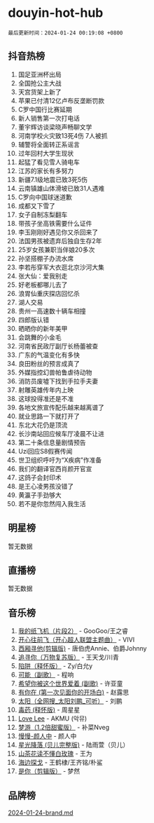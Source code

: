 # douyin-hot-hub

`最后更新时间：2024-01-24 00:19:08 +0800`

## 抖音热榜

1. 国足亚洲杯出局
1. 全国抢公主大战
1. 天宫货架上新了
1. 苹果已付清12亿卢布反垄断罚款
1. C罗中国行比赛延期
1. 新人销售第一次打电话
1. 董宇辉访谈梁晓声畅聊文学
1. 河南学校火灾致13死4伤 7人被抓
1. 辅警将全面转正系谣言
1. 过年回村大学生现状
1. 起猛了看见雪人骑电车
1. 江苏的家长有多努力
1. 新疆7.1级地震已致3死5伤
1. 云南镇雄山体滑坡已致31人遇难
1. C罗向中国球迷道歉
1. 成都又下雪了
1. 女子自制冻梨翻车
1. 带孩子坐高铁需要什么证件
1. 李玉刚刚好遇见你又杀回来了
1. 法国男孩被遗弃后独自生存2年
1. 25岁女孩兼职当伴娘20多次
1. 孙坚搭棚子办流水席
1. 李若彤穿军大衣逛北京沙河大集
1. 张大仙：爱我别走
1. 好老板都哪儿去了
1. 浪胃仙重庆探店回忆杀
1. 湖人交易
1. 贵州一高速数十辆车相撞
1. 四郎版认错
1. 晒晒你的新年美甲
1. 会跳舞的小金毛
1. 河南省民政厅副厅长杨蕾被查
1. 广东的气温变化有多快
1. 良田粉丝的预言成真了
1. 外媒指控幻兽帕鲁虐待动物
1. 消防员废墟下找到手拉手夫妻
1. 射雕英雄传年内上映
1. 这球投得准还是不准
1. 各地文旅宣传配乐越来越离谱了
1. 就业思路一下就打开了
1. 东北大花仍是顶流
1. 长沙南站回应候车厅凌晨不让进
1. 第二十条信息量剧情预告
1. Uzi回应S8假赛传闻
1. 世卫组织呼吁为“X疾病”作准备
1. 我们的翻译官西肖颜开官宣
1. 这鸽子会封印术
1. 是王心凌男孩没错了
1. 黄瀛子手劲够大
1. 若不是你忽然闯入我生活

## 明星榜

暂无数据

## 直播榜

暂无数据

## 音乐榜

1. [我的纸飞机（片段2）](https://sf3-cdn-tos.douyinstatic.com/obj/tos-cn-ve-2774/oM2ZrKcg2CD5AeRB2gkeXOFB1IxAGJdZPazYHf) - GooGoo/王之睿
1. [开心往前飞（开心超人联盟主题曲）](https://sf86-cdn-tos.douyinstatic.com/obj/tos-cn-ve-2774/9d8fb7c82cf1421fb93a9fe925275e0a) - VIVI
1. [西厢寻他(剪辑版)](https://sf3-cdn-tos.douyinstatic.com/obj/tos-cn-ve-2774/oUsAVfAQKlRNxEv5qxvIB8o5qmIWUcXbzJKJhw) - 唐伯虎Annie、伯爵Johnny
1. [追寻你（万物复苏版）](https://sf6-cdn-tos.douyinstatic.com/obj/tos-cn-ve-2774/oYeAZJsbjIDit9APmBg8u6uDUQnHmoCf3gbo74) - 王天戈/川青
1. [陷阱（释怀版）](https://sf86-cdn-tos.douyinstatic.com/obj/tos-cn-ve-2774/oE8C21LeZrzKLDFfQYgMzx4GAIHageG5IzayY7) - Zy/白允y
1. [可能（副歌）](https://sf86-cdn-tos.douyinstatic.com/obj/tos-cn-ve-2774/cde1731888894259b333569393c2fb51) - 程响
1. [希望你被这个世界爱着 (副歌)](https://sf3-cdn-tos.douyinstatic.com/obj/tos-cn-ve-2774/oUHCmWQfZlE3QQBKBeD8rCFLpJzPgCpImhsxMt) - 许亚童
1. [有你在 (第一次见面你的开场白)](https://sf86-cdn-tos.douyinstatic.com/obj/tos-cn-ve-2774/oAthrQ3ClJBfI57uBoFEgNDYtNCZ0TSYQQfxQ0) - 赵露思
1. [太阳（全网搜_太阳刘鹏_可听）](https://sf86-cdn-tos.douyinstatic.com/obj/tos-cn-ve-2774/ogWbyIQnlBFImVbeDocRdCIYtBHlbJXgfZMvgz) - 刘鹏
1. [毒药 (释怀版)](https://sf86-cdn-tos.douyinstatic.com/obj/tos-cn-ve-2774/oYILMEAzspdZBIzy4frJNB8ZHPHWAhiwowd4Ad) - 周星星
1. [Love Lee](https://sf86-cdn-tos.douyinstatic.com/obj/tos-cn-ve-2774/o05GbkJGbCBTdDnMtB0fwOYgkeZp23vrWQDQBS) - AKMU (악뮤)
1. [梦游（1.2倍甜蜜版）](https://sf3-cdn-tos.douyinstatic.com/obj/tos-cn-ve-2774/o4gyAUm8hwufoEABmwVIiQtHsFuGzAEEWtNMzo) - 补菜Nveg
1. [慢慢-颜人中](https://sf86-cdn-tos.douyinstatic.com/obj/tos-cn-ve-2774/ocjHNfBXdBxQNC8ZGAeoLMFTUgtBg8bkExunDC) - 颜人中
1. [星光降落 (贝儿完整版)](https://sf3-cdn-tos.douyinstatic.com/obj/tos-cn-ve-2774/okwB9hAwyAtsFFkFBzAX1hOOfQuIoMNs0W2Mwr) - 陆雨萱（贝儿）
1. [山茶花读不懂白玫瑰](https://sf86-cdn-tos.douyinstatic.com/obj/tos-cn-ve-2774/osfn8B7DktrRHEPJgPCfDbw7QDQEkwC16BxZg9) - 王为
1. [海边探戈](https://sf86-cdn-tos.douyinstatic.com/obj/tos-cn-ve-2774/os9gE0VQCGqt6VQkZDyBBYvfSDY0QFe3vVmubn) - 王鹤棣/王齐铭/朴鲨
1. [是你（剪辑版）](https://sf6-cdn-tos.douyinstatic.com/obj/tos-cn-ve-2774/46019dae783c4c969944217fe1cfafc4) - 梦然

## 品牌榜

[2024-01-24-brand.md](2024-01-24-brand.md)
